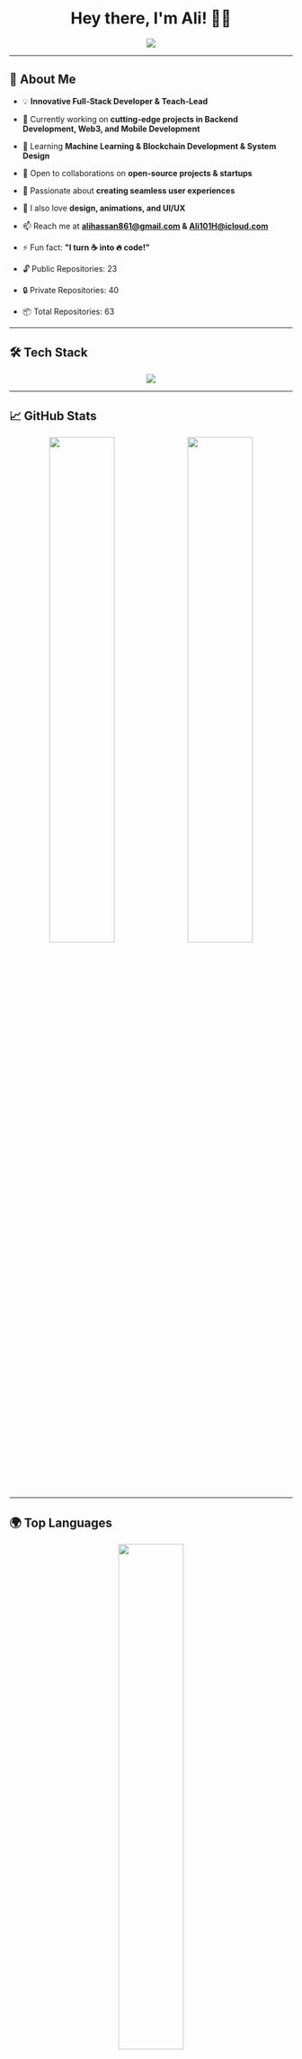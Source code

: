 <!-- Stylish Header -->
<h1 align="center">Hey there, I'm Ali! 👋🚀</h1>
<p align="center">
  <img src="https://readme-typing-svg.demolab.com?font=Fira+Code&pause=1000&color=36BCF7&center=true&vCenter=true&width=550&lines=Full-Stack+Developer+%F0%9F%9A%80;Mobile+%26+Web+App+Enthusiast+%F0%9F%93%B1;Open-Source+Contributor+%E2%9C%A8;Tech+Explorer+%F0%9F%92%BB;Lifelong+Learner+%F0%9F%8E%93" />
</p>

---

## 🌟 About Me  
- 💡 **Innovative Full-Stack Developer & Teach-Lead**  
- 🔭 Currently working on **cutting-edge projects in Backend Development, Web3, and Mobile Development**  
- 🌱 Learning **Machine Learning & Blockchain Development & System Design**  
- 🤝 Open to collaborations on **open-source projects & startups**  
- 🎯 Passionate about **creating seamless user experiences**  
- 🎨 I also love **design, animations, and UI/UX**  
- 📫 Reach me at **alihassan861@gmail.com & Ali101H@icloud.com**  
- ⚡ Fun fact: **"I turn ☕ into 🔥 code!"**  

- 🔓 Public Repositories: 23
- 🔒 Private Repositories: 40
- 📦 Total Repositories: 63

---

## 🛠️ Tech Stack  

<p align="center">
  <img src="https://skillicons.dev/icons?i=js,ts,nodejs,react,nextjs,flutter,dart,tailwind,dotnet,mongodb,postgres,docker,github,linux,vscode,git" />
</p>

---

## 📈 GitHub Stats  
<p align="center">
  <img src="https://github-readme-stats.vercel.app/api?username=a95h&show_icons=true&theme=radical&count_private=true" width="48%" />
  <img src="https://github-readme-streak-stats.herokuapp.com/?user=a95h&theme=radical" width="48%" />
</p>

---

## 🌍 Top Languages  
<p align="center">
  <img src="https://github-readme-stats.vercel.app/api/top-langs/?username=a95h&layout=compact&theme=radical" width="48%" />
</p>

---

## 🏆 Trophies & Achievements  
<p align="center">
  <img src="https://github-profile-trophy.vercel.app/?username=a95h&theme=radical&no-frame=true&margin-w=15" />
</p>

---

## 🔥 Contribution Graph  
<p align="center">
  <img src="https://github-readme-activity-graph.cyclic.app/graph?username=a95h&theme=redical" />
</p>

---
<!--
## 📂 Recent Projects  
🚀 [**Project 1**](https://github.com/a95h/project1) - **AI-powered Web Scraper**  
🌍 [**Project 2**](https://github.com/a95h/project2) - **Cross-platform Mobile App using Flutter**  
📱 [**Project 3**](https://github.com/a95h/project3) - **E-commerce Website with Next.js**  
-->
---

## 🌟 Favorite Quote  
> "First, solve the problem. Then, write the code." – John Johnson  

---

## 🔗 Connect with Me  
<p align="center">
  <a href="https://linkedin.com/in/a95h">
    <img src="https://img.shields.io/badge/LinkedIn-%230077B5.svg?style=for-the-badge&logo=LinkedIn&logoColor=white" />
  </a>
  <a href="https://github.com/a95h">
    <img src="https://img.shields.io/badge/GitHub-%23181717.svg?style=for-the-badge&logo=GitHub&logoColor=white" />
  </a>
  <!--
  <a href="https://dev.to/a95h">
    <img src="https://img.shields.io/badge/Dev.to-%230A0A0A.svg?style=for-the-badge&logo=dev.to&logoColor=white" />
  </a>
  -->
</p>

---

🔥 **"Code with Passion, Innovate with Purpose!"** 🚀  
